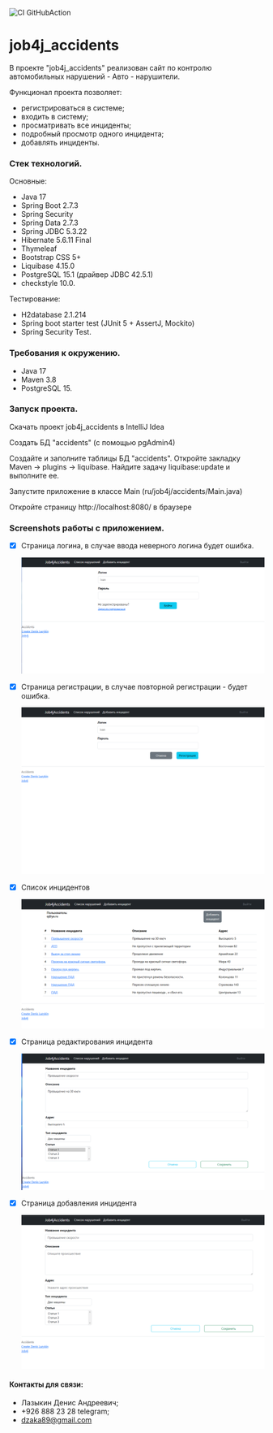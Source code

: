 ![CI GitHubAction](https://github.com/itlazykin/job4j_accidents/actions/workflows/maven.yml/badge.svg)

# job4j_accidents

В проекте "job4j_accidents" реализован сайт по контролю автомобильных нарушений - Авто - нарушители.

Функционал проекта позволяет:

* регистрироваться в системе;
* входить в систему;
* просматривать все инциденты;
* подробный просмотр одного инцидента;
* добавлять инциденты.

### Стек технологий.

Основные:

- Java 17
- Spring Boot 2.7.3
- Spring Security
- Spring Data 2.7.3 
- Spring JDBC 5.3.22 
- Hibernate 5.6.11 Final 
- Thymeleaf
- Bootstrap CSS 5+
- Liquibase 4.15.0
- PostgreSQL 15.1 (драйвер JDBC 42.5.1)
- checkstyle 10.0.

Тестирование:

- H2database 2.1.214
- Spring boot starter test (JUnit 5 + AssertJ, Mockito)
- Spring Security Test.

### Требования к окружению.

- Java 17
- Maven 3.8
- PostgreSQL 15.

### Запуск проекта.
Скачать проект job4j_accidents в IntelliJ Idea

Создать БД "accidents" (с помощью pgAdmin4)

Cоздайте и заполните таблицы БД  "accidents". Откройте закладку Maven -> plugins -> liquibase. Найдите задачу liquibase:update и выполните ее.

Запустите приложение в классе Main (ru/job4j/accidents/Main.java)

Откройте страницу http://localhost:8080/ в браузере

### Screenshots работы с приложением.

- [x] Страница логина, в случае ввода неверного логина будет ошибка.

  ![](images/логин.png)

- [x] Страница регистрации, в случае повторной регистрации - будет ошибка.

  ![](images/регистрация.png)

- [x] Список инцидентов

  ![](images/всеинциденты.png)

- [x] Страница редактирования инцидента

  ![](images/редактировать.png)

- [x] Страница добавления инцидента

  ![](images/добавить.png)


#### Контакты для связи:
* Лазыкин Денис Андреевич;
* +926 888 23 28 telegram;
* dzaka89@gmail.com